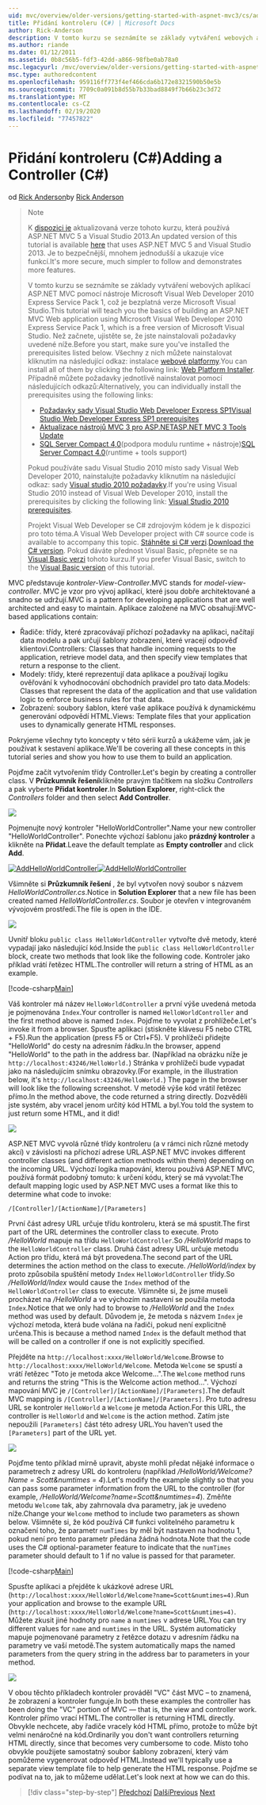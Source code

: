 ```yaml
---
uid: mvc/overview/older-versions/getting-started-with-aspnet-mvc3/cs/adding-a-controller
title: Přidání kontroleru (C#) | Microsoft Docs
author: Rick-Anderson
description: V tomto kurzu se seznámíte se základy vytváření webových aplikací ASP.NET MVC pomocí nástroje Microsoft Visual Web Developer 2010 Express Service Pack 1, který jsem...
ms.author: riande
ms.date: 01/12/2011
ms.assetid: 0b8c56b5-fdf3-42dd-a866-98fbe0ab78a0
msc.legacyurl: /mvc/overview/older-versions/getting-started-with-aspnet-mvc3/cs/adding-a-controller
msc.type: authoredcontent
ms.openlocfilehash: 959116ff773f4ef466cda6b172e8321590b50e5b
ms.sourcegitcommit: 7709c0a091b8d55b7b33bad8849f7b66b23c3d72
ms.translationtype: MT
ms.contentlocale: cs-CZ
ms.lasthandoff: 02/19/2020
ms.locfileid: "77457822"
---
```

# <a name="adding-a-controller-c"></a><span data-ttu-id="e03c3-103">Přidání kontroleru (C#)</span><span class="sxs-lookup"><span data-stu-id="e03c3-103">Adding a Controller (C#)</span></span>

<span data-ttu-id="e03c3-104">od [Rick Anderson](https://twitter.com/RickAndMSFT)</span><span class="sxs-lookup"><span data-stu-id="e03c3-104">by [Rick Anderson](https://twitter.com/RickAndMSFT)</span></span>

> > [!NOTE]
> > <span data-ttu-id="e03c3-105">K [dispozici je](../../../getting-started/introduction/getting-started.md) aktualizovaná verze tohoto kurzu, která používá ASP.NET MVC 5 a Visual Studio 2013.</span><span class="sxs-lookup"><span data-stu-id="e03c3-105">An updated version of this tutorial is available [here](../../../getting-started/introduction/getting-started.md) that uses ASP.NET MVC 5 and Visual Studio 2013.</span></span> <span data-ttu-id="e03c3-106">Je to bezpečnější, mnohem jednodušší a ukazuje více funkcí.</span><span class="sxs-lookup"><span data-stu-id="e03c3-106">It's more secure, much simpler to follow and demonstrates more features.</span></span>
> 
> 
> <span data-ttu-id="e03c3-107">V tomto kurzu se seznámíte se základy vytváření webových aplikací ASP.NET MVC pomocí nástroje Microsoft Visual Web Developer 2010 Express Service Pack 1, což je bezplatná verze Microsoft Visual Studio.</span><span class="sxs-lookup"><span data-stu-id="e03c3-107">This tutorial will teach you the basics of building an ASP.NET MVC Web application using Microsoft Visual Web Developer 2010 Express Service Pack 1, which is a free version of Microsoft Visual Studio.</span></span> <span data-ttu-id="e03c3-108">Než začnete, ujistěte se, že jste nainstalovali požadavky uvedené níže.</span><span class="sxs-lookup"><span data-stu-id="e03c3-108">Before you start, make sure you've installed the prerequisites listed below.</span></span> <span data-ttu-id="e03c3-109">Všechny z nich můžete nainstalovat kliknutím na následující odkaz: instalace [webové platformy](https://www.microsoft.com/web/gallery/install.aspx?appid=VWD2010SP1Pack).</span><span class="sxs-lookup"><span data-stu-id="e03c3-109">You can install all of them by clicking the following link: [Web Platform Installer](https://www.microsoft.com/web/gallery/install.aspx?appid=VWD2010SP1Pack).</span></span> <span data-ttu-id="e03c3-110">Případně můžete požadavky jednotlivě nainstalovat pomocí následujících odkazů:</span><span class="sxs-lookup"><span data-stu-id="e03c3-110">Alternatively, you can individually install the prerequisites using the following links:</span></span>
> 
> - [<span data-ttu-id="e03c3-111">Požadavky sady Visual Studio Web Developer Express SP1</span><span class="sxs-lookup"><span data-stu-id="e03c3-111">Visual Studio Web Developer Express SP1 prerequisites</span></span>](https://www.microsoft.com/web/gallery/install.aspx?appid=VWD2010SP1Pack)
> - [<span data-ttu-id="e03c3-112">Aktualizace nástrojů MVC 3 pro ASP.NET</span><span class="sxs-lookup"><span data-stu-id="e03c3-112">ASP.NET MVC 3 Tools Update</span></span>](https://www.microsoft.com/web/gallery/install.aspx?appsxml=&amp;appid=MVC3)
> - <span data-ttu-id="e03c3-113">[SQL Server Compact 4,0](https://www.microsoft.com/web/gallery/install.aspx?appid=SQLCE;SQLCEVSTools_4_0)(podpora modulu runtime + nástroje)</span><span class="sxs-lookup"><span data-stu-id="e03c3-113">[SQL Server Compact 4.0](https://www.microsoft.com/web/gallery/install.aspx?appid=SQLCE;SQLCEVSTools_4_0)(runtime + tools support)</span></span>
> 
> <span data-ttu-id="e03c3-114">Pokud používáte sadu Visual Studio 2010 místo sady Visual Web Developer 2010, nainstalujte požadavky kliknutím na následující odkaz: sady [Visual studio 2010 požadavky](https://www.microsoft.com/web/gallery/install.aspx?appsxml=&amp;appid=VS2010SP1Pack).</span><span class="sxs-lookup"><span data-stu-id="e03c3-114">If you're using Visual Studio 2010 instead of Visual Web Developer 2010, install the prerequisites by clicking the following link: [Visual Studio 2010 prerequisites](https://www.microsoft.com/web/gallery/install.aspx?appsxml=&amp;appid=VS2010SP1Pack).</span></span>
> 
> <span data-ttu-id="e03c3-115">Projekt Visual Web Developer se C# zdrojovým kódem je k dispozici pro toto téma.</span><span class="sxs-lookup"><span data-stu-id="e03c3-115">A Visual Web Developer project with C# source code is available to accompany this topic.</span></span> <span data-ttu-id="e03c3-116">[Stáhněte si C# verzi](https://code.msdn.microsoft.com/Introduction-to-MVC-3-10d1b098).</span><span class="sxs-lookup"><span data-stu-id="e03c3-116">[Download the C# version](https://code.msdn.microsoft.com/Introduction-to-MVC-3-10d1b098).</span></span> <span data-ttu-id="e03c3-117">Pokud dáváte přednost Visual Basic, přepněte se na [Visual Basic verzi](../vb/intro-to-aspnet-mvc-3.md) tohoto kurzu.</span><span class="sxs-lookup"><span data-stu-id="e03c3-117">If you prefer Visual Basic, switch to the [Visual Basic version](../vb/intro-to-aspnet-mvc-3.md) of this tutorial.</span></span>

<span data-ttu-id="e03c3-118">MVC představuje *kontroler-View-Controller*.</span><span class="sxs-lookup"><span data-stu-id="e03c3-118">MVC stands for *model-view-controller*.</span></span> <span data-ttu-id="e03c3-119">MVC je vzor pro vývoj aplikací, které jsou dobře architektované a snadno se udržují.</span><span class="sxs-lookup"><span data-stu-id="e03c3-119">MVC is a pattern for developing applications that are well architected and easy to maintain.</span></span> <span data-ttu-id="e03c3-120">Aplikace založené na MVC obsahují:</span><span class="sxs-lookup"><span data-stu-id="e03c3-120">MVC-based applications contain:</span></span>

- <span data-ttu-id="e03c3-121">Řadiče: třídy, které zpracovávají příchozí požadavky na aplikaci, načítají data modelu a pak určují šablony zobrazení, které vracejí odpověď klientovi.</span><span class="sxs-lookup"><span data-stu-id="e03c3-121">Controllers: Classes that handle incoming requests to the application, retrieve model data, and then specify view templates that return a response to the client.</span></span>
- <span data-ttu-id="e03c3-122">Modely: třídy, které reprezentují data aplikace a používají logiku ověřování k vyhodnocování obchodních pravidel pro tato data.</span><span class="sxs-lookup"><span data-stu-id="e03c3-122">Models: Classes that represent the data of the application and that use validation logic to enforce business rules for that data.</span></span>
- <span data-ttu-id="e03c3-123">Zobrazení: soubory šablon, které vaše aplikace používá k dynamickému generování odpovědí HTML.</span><span class="sxs-lookup"><span data-stu-id="e03c3-123">Views: Template files that your application uses to dynamically generate HTML responses.</span></span>

<span data-ttu-id="e03c3-124">Pokryjeme všechny tyto koncepty v této sérii kurzů a ukážeme vám, jak je používat k sestavení aplikace.</span><span class="sxs-lookup"><span data-stu-id="e03c3-124">We'll be covering all these concepts in this tutorial series and show you how to use them to build an application.</span></span>

<span data-ttu-id="e03c3-125">Pojďme začít vytvořením třídy Controller.</span><span class="sxs-lookup"><span data-stu-id="e03c3-125">Let's begin by creating a controller class.</span></span> <span data-ttu-id="e03c3-126">V **Průzkumník řešení**klikněte pravým tlačítkem na složku *Controllers* a pak vyberte **Přidat kontroler**.</span><span class="sxs-lookup"><span data-stu-id="e03c3-126">In **Solution Explorer**, right-click the *Controllers* folder and then select **Add Controller**.</span></span>

[![](adding-a-controller/_static/image2.png)](adding-a-controller/_static/image1.png)

<span data-ttu-id="e03c3-127">Pojmenujte nový kontroler "HelloWorldController".</span><span class="sxs-lookup"><span data-stu-id="e03c3-127">Name your new controller "HelloWorldController".</span></span> <span data-ttu-id="e03c3-128">Ponechte výchozí šablonu jako **prázdný kontroler** a klikněte na **Přidat**.</span><span class="sxs-lookup"><span data-stu-id="e03c3-128">Leave the default template as **Empty controller** and click **Add**.</span></span>

<span data-ttu-id="e03c3-129">[![AddHelloWorldController](adding-a-controller/_static/image4.png)](adding-a-controller/_static/image3.png)</span><span class="sxs-lookup"><span data-stu-id="e03c3-129">[![AddHelloWorldController](adding-a-controller/_static/image4.png)](adding-a-controller/_static/image3.png)</span></span>

<span data-ttu-id="e03c3-130">Všimněte si **Průzkumník řešení** , že byl vytvořen nový soubor s názvem *HelloWorldController.cs*.</span><span class="sxs-lookup"><span data-stu-id="e03c3-130">Notice in **Solution Explorer** that a new file has been created named *HelloWorldController.cs*.</span></span> <span data-ttu-id="e03c3-131">Soubor je otevřen v integrovaném vývojovém prostředí.</span><span class="sxs-lookup"><span data-stu-id="e03c3-131">The file is open in the IDE.</span></span>

![](adding-a-controller/_static/image5.png)

<span data-ttu-id="e03c3-132">Uvnitř bloku `public class HelloWorldController` vytvořte dvě metody, které vypadají jako následující kód.</span><span class="sxs-lookup"><span data-stu-id="e03c3-132">Inside the `public class HelloWorldController` block, create two methods that look like the following code.</span></span> <span data-ttu-id="e03c3-133">Kontroler jako příklad vrátí řetězec HTML.</span><span class="sxs-lookup"><span data-stu-id="e03c3-133">The controller will return a string of HTML as an example.</span></span>

[!code-csharp[Main](adding-a-controller/samples/sample1.cs)]

<span data-ttu-id="e03c3-134">Váš kontroler má název `HelloWorldController` a první výše uvedená metoda je pojmenována `Index`.</span><span class="sxs-lookup"><span data-stu-id="e03c3-134">Your controller is named `HelloWorldController` and the first method above is named `Index`.</span></span> <span data-ttu-id="e03c3-135">Pojďme to vyvolat z prohlížeče.</span><span class="sxs-lookup"><span data-stu-id="e03c3-135">Let's invoke it from a browser.</span></span> <span data-ttu-id="e03c3-136">Spusťte aplikaci (stiskněte klávesu F5 nebo CTRL + F5).</span><span class="sxs-lookup"><span data-stu-id="e03c3-136">Run the application (press F5 or Ctrl+F5).</span></span> <span data-ttu-id="e03c3-137">V prohlížeči přidejte "HelloWorld" do cesty na adresním řádku.</span><span class="sxs-lookup"><span data-stu-id="e03c3-137">In the browser, append "HelloWorld" to the path in the address bar.</span></span> <span data-ttu-id="e03c3-138">(Například na obrázku níže je `http://localhost:43246/HelloWorld.`) Stránka v prohlížeči bude vypadat jako na následujícím snímku obrazovky.</span><span class="sxs-lookup"><span data-stu-id="e03c3-138">(For example, in the illustration below, it's `http://localhost:43246/HelloWorld.`) The page in the browser will look like the following screenshot.</span></span> <span data-ttu-id="e03c3-139">V metodě výše kód vrátil řetězec přímo.</span><span class="sxs-lookup"><span data-stu-id="e03c3-139">In the method above, the code returned a string directly.</span></span> <span data-ttu-id="e03c3-140">Dozvěděli jste systém, aby vracel jenom určitý kód HTML a byl.</span><span class="sxs-lookup"><span data-stu-id="e03c3-140">You told the system to just return some HTML, and it did!</span></span>

![](adding-a-controller/_static/image6.png)

<span data-ttu-id="e03c3-141">ASP.NET MVC vyvolá různé třídy kontroleru (a v rámci nich různé metody akcí) v závislosti na příchozí adrese URL.</span><span class="sxs-lookup"><span data-stu-id="e03c3-141">ASP.NET MVC invokes different controller classes (and different action methods within them) depending on the incoming URL.</span></span> <span data-ttu-id="e03c3-142">Výchozí logika mapování, kterou používá ASP.NET MVC, používá formát podobný tomuto: k určení kódu, který se má vyvolat:</span><span class="sxs-lookup"><span data-stu-id="e03c3-142">The default mapping logic used by ASP.NET MVC uses a format like this to determine what code to invoke:</span></span>

`/[Controller]/[ActionName]/[Parameters]`

<span data-ttu-id="e03c3-143">První část adresy URL určuje třídu kontroleru, která se má spustit.</span><span class="sxs-lookup"><span data-stu-id="e03c3-143">The first part of the URL determines the controller class to execute.</span></span> <span data-ttu-id="e03c3-144">Proto */HelloWorld* mapuje na třídu `HelloWorldController`.</span><span class="sxs-lookup"><span data-stu-id="e03c3-144">So */HelloWorld* maps to the `HelloWorldController` class.</span></span> <span data-ttu-id="e03c3-145">Druhá část adresy URL určuje metodu Action pro třídu, která má být provedena.</span><span class="sxs-lookup"><span data-stu-id="e03c3-145">The second part of the URL determines the action method on the class to execute.</span></span> <span data-ttu-id="e03c3-146">*/HelloWorld/index* by proto způsobila spuštění metody `Index` `HelloWorldController` třídy.</span><span class="sxs-lookup"><span data-stu-id="e03c3-146">So */HelloWorld/Index* would cause the `Index` method of the `HelloWorldController` class to execute.</span></span> <span data-ttu-id="e03c3-147">Všimněte si, že jsme museli procházet na */HelloWorld* a ve výchozím nastavení se použila metoda `Index`.</span><span class="sxs-lookup"><span data-stu-id="e03c3-147">Notice that we only had to browse to */HelloWorld* and the `Index` method was used by default.</span></span> <span data-ttu-id="e03c3-148">Důvodem je, že metoda s názvem `Index` je výchozí metoda, která bude volána na řadiči, pokud není explicitně určena.</span><span class="sxs-lookup"><span data-stu-id="e03c3-148">This is because a method named `Index` is the default method that will be called on a controller if one is not explicitly specified.</span></span>

<span data-ttu-id="e03c3-149">Přejděte na `http://localhost:xxxx/HelloWorld/Welcome`.</span><span class="sxs-lookup"><span data-stu-id="e03c3-149">Browse to `http://localhost:xxxx/HelloWorld/Welcome`.</span></span> <span data-ttu-id="e03c3-150">Metoda `Welcome` se spustí a vrátí řetězec "Toto je metoda akce Welcome...".</span><span class="sxs-lookup"><span data-stu-id="e03c3-150">The `Welcome` method runs and returns the string "This is the Welcome action method...".</span></span> <span data-ttu-id="e03c3-151">Výchozí mapování MVC je `/[Controller]/[ActionName]/[Parameters]`.</span><span class="sxs-lookup"><span data-stu-id="e03c3-151">The default MVC mapping is `/[Controller]/[ActionName]/[Parameters]`.</span></span> <span data-ttu-id="e03c3-152">Pro tuto adresu URL se kontroler `HelloWorld` a `Welcome` je metoda Action.</span><span class="sxs-lookup"><span data-stu-id="e03c3-152">For this URL, the controller is `HelloWorld` and `Welcome` is the action method.</span></span> <span data-ttu-id="e03c3-153">Zatím jste nepoužili `[Parameters]` část této adresy URL.</span><span class="sxs-lookup"><span data-stu-id="e03c3-153">You haven't used the `[Parameters]` part of the URL yet.</span></span>

![](adding-a-controller/_static/image7.png)

<span data-ttu-id="e03c3-154">Pojďme tento příklad mírně upravit, abyste mohli předat nějaké informace o parametrech z adresy URL do kontroleru (například */HelloWorld/Welcome? Name = Scott&amp;numtimes = 4*).</span><span class="sxs-lookup"><span data-stu-id="e03c3-154">Let's modify the example slightly so that you can pass some parameter information from the URL to the controller (for example, */HelloWorld/Welcome?name=Scott&amp;numtimes=4*).</span></span> <span data-ttu-id="e03c3-155">Změňte metodu `Welcome` tak, aby zahrnovala dva parametry, jak je uvedeno níže.</span><span class="sxs-lookup"><span data-stu-id="e03c3-155">Change your `Welcome` method to include two parameters as shown below.</span></span> <span data-ttu-id="e03c3-156">Všimněte si, že kód používá C# funkci volitelného parametru k označení toho, že parametr `numTimes` by měl být nastaven na hodnotu 1, pokud není pro tento parametr předána žádná hodnota.</span><span class="sxs-lookup"><span data-stu-id="e03c3-156">Note that the code uses the C# optional-parameter feature to indicate that the `numTimes` parameter should default to 1 if no value is passed for that parameter.</span></span>

[!code-csharp[Main](adding-a-controller/samples/sample2.cs)]

<span data-ttu-id="e03c3-157">Spusťte aplikaci a přejděte k ukázkové adrese URL (`http://localhost:xxxx/HelloWorld/Welcome?name=Scott&numtimes=4)`.</span><span class="sxs-lookup"><span data-stu-id="e03c3-157">Run your application and browse to the example URL (`http://localhost:xxxx/HelloWorld/Welcome?name=Scott&numtimes=4)`.</span></span> <span data-ttu-id="e03c3-158">Můžete zkusit jiné hodnoty pro `name` a `numtimes` v adrese URL.</span><span class="sxs-lookup"><span data-stu-id="e03c3-158">You can try different values for `name` and `numtimes` in the URL.</span></span> <span data-ttu-id="e03c3-159">Systém automaticky mapuje pojmenované parametry z řetězce dotazu v adresním řádku na parametry ve vaší metodě.</span><span class="sxs-lookup"><span data-stu-id="e03c3-159">The system automatically maps the named parameters from the query string in the address bar to parameters in your method.</span></span>

![](adding-a-controller/_static/image8.png)

<span data-ttu-id="e03c3-160">V obou těchto příkladech kontroler prováděl "VC" část MVC – to znamená, že zobrazení a kontroler funguje.</span><span class="sxs-lookup"><span data-stu-id="e03c3-160">In both these examples the controller has been doing the "VC" portion of MVC — that is, the view and controller work.</span></span> <span data-ttu-id="e03c3-161">Kontroler přímo vrací HTML.</span><span class="sxs-lookup"><span data-stu-id="e03c3-161">The controller is returning HTML directly.</span></span> <span data-ttu-id="e03c3-162">Obvykle nechcete, aby řadiče vracely kód HTML přímo, protože to může být velmi nenáročné na kód.</span><span class="sxs-lookup"><span data-stu-id="e03c3-162">Ordinarily you don't want controllers returning HTML directly, since that becomes very cumbersome to code.</span></span> <span data-ttu-id="e03c3-163">Místo toho obvykle použijete samostatný soubor šablony zobrazení, který vám pomůžeme vygenerovat odpověď HTML.</span><span class="sxs-lookup"><span data-stu-id="e03c3-163">Instead we'll typically use a separate view template file to help generate the HTML response.</span></span> <span data-ttu-id="e03c3-164">Pojďme se podívat na to, jak to můžeme udělat.</span><span class="sxs-lookup"><span data-stu-id="e03c3-164">Let's look next at how we can do this.</span></span>

> [!div class="step-by-step"]
> <span data-ttu-id="e03c3-165">[Předchozí](intro-to-aspnet-mvc-3.md)
> [Další](adding-a-view.md)</span><span class="sxs-lookup"><span data-stu-id="e03c3-165">[Previous](intro-to-aspnet-mvc-3.md)
[Next](adding-a-view.md)</span></span>
